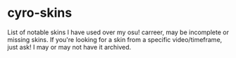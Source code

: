 # cyro-skins
List of notable skins I have used over my osu! carreer, may be incomplete or missing skins. If you're looking for a skin from a specific video/timeframe, just ask! I may or may not have it archived.
